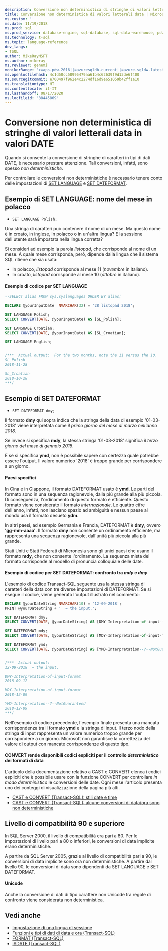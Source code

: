 ```yaml
---
description: Conversione non deterministica di stringhe di valori letterali data in valori DATE
title: Conversione non deterministica di valori letterali data | Microsoft Docs
ms.custom: ''
ms.date: 11/19/2018
ms.prod: sql
ms.prod_service: database-engine, sql-database, sql-data-warehouse, pdw
ms.technology: t-sql
ms.topic: language-reference
dev_langs:
- TSQL
author: MikeRayMSFT
ms.author: mikeray
ms.reviewer: genemi
monikerRange: '>=aps-pdw-2016||=azuresqldb-current||=azure-sqldw-latest||>=sql-server-2016||=sqlallproducts-allversions||>=sql-server-linux-2017||=azuresqldb-mi-current'
ms.openlocfilehash: 4c1d50cc58995479aa61b4c62639f9d13de6f400
ms.sourcegitcommit: e700497f962e4c2274df16d9e651059b42ff1a10
ms.translationtype: HT
ms.contentlocale: it-IT
ms.lasthandoff: 08/17/2020
ms.locfileid: "88445869"
---
```

# <a name="nondeterministic-conversion-of-literal-date-strings-into-date-values"></a>Conversione non deterministica di stringhe di valori letterali data in valori DATE

Quando si consente la conversione di stringhe di caratteri in tipi di dati DATE, è necessario prestare attenzione. Tali conversioni, infatti, sono spesso _non deterministiche_.

Per controllare le conversioni non deterministiche è necessario tenere conto delle impostazioni di [SET LANGUAGE](../statements/set-language-transact-sql.md) e [SET DATEFORMAT](../statements/set-dateformat-transact-sql.md).



## <a name="set-language-example-month-name-in-polish"></a>Esempio di SET LANGUAGE: nome del mese in polacco

- `SET LANGUAGE Polish;`

Una stringa di caratteri può contenere il nome di un mese. Ma questo nome è in croato, in inglese, in polacco o in un'altra lingua? E la sessione dell'utente sarà impostata nella lingua corretta?

Si consideri ad esempio la parola _listopad_, che corrisponde al nome di un mese. A quale mese corrisponda, però, dipende dalla lingua che il sistema SQL ritiene che sia usata:
- In polacco, _listopad_ corrisponde al mese 11 (_novembre_ in italiano).
- In croato, _listopad_ corrisponde al mese 10 (_ottobre_ in italiano).

#### <a name="code-example-of-set-language"></a>Esempio di codice per SET LANGUAGE

```sql
--SELECT alias FROM sys.syslanguages ORDER BY alias;

DECLARE @yourInputDate  NVARCHAR(32) = '28 listopad 2018';

SET LANGUAGE Polish;
SELECT CONVERT(DATE, @yourInputDate) AS [SL_Polish];

SET LANGUAGE Croatian;
SELECT CONVERT(DATE, @yourInputDate) AS [SL_Croatian];

SET LANGUAGE English;


/***  Actual output:  For the two months, note the 11 versus the 10.
SL_Polish
2018-11-28

SL_Croatian
2018-10-28
***/
```



## <a name="set-dateformat-example"></a>Esempio di SET DATEFORMAT

- `SET DATEFORMAT dmy;`

Il formato **dmy** qui sopra indica che la stringa della data di esempio '01-03-2018' viene interpretata come _il primo giorno del mese di marzo nell'anno 2018_.

Se invece si specifica **mdy**, la stessa stringa '01-03-2018' significa _il terzo giorno del mese di gennaio 2018_.

E se si specifica **ymd**, non è possibile sapere con certezza quale potrebbe essere l'output. Il valore numerico '2018' è troppo grande per corrispondere a un giorno.
<!--
The preceding claim of "no guarantee" might be incorrect, in the minds of the SQL query engine Developer team?
-->

#### <a name="specific-countries"></a>Paesi specifici

In Cina e in Giappone, il formato DATEFORMAT usato è **ymd**. Le parti del formato sono in una sequenza ragionevole, dalla più grande alla più piccola. Di conseguenza, l'ordinamento di questo formato è efficiente. Questo formato viene considerato il formato _internazionale_. Le quattro cifre dell'anno, infatti, non lasciano spazio ad ambiguità e nessun paese al mondo usa il formato desueto **ydm**.

In altri paesi, ad esempio Germania e Francia, DATEFORMAT è **dmy**, ovvero **'gg-mm-aaaa'**. Il formato **dmy** non consente un ordinamento efficiente, ma rappresenta una sequenza ragionevole, dall'unità più piccola alla più grande.

Stati Uniti e Stati Federati di Micronesia sono gli unici paesi che usano il formato **mdy**, che non consente l'ordinamento. La sequenza mista del formato corrisponde al modello di pronuncia colloquiale delle date.

#### <a name="code-example-of-set-dateformat-mdy-versus-dmy"></a>Esempio di codice per SET DATEFORMAT: confronto tra *mdy* e *dmy*

L'esempio di codice Transact-SQL seguente usa la stessa stringa di caratteri della data con tre diverse impostazioni di DATEFORMAT. Se si esegue il codice, viene generato l'output illustrato nel commento:

```sql
DECLARE @yourDateString NVARCHAR(10) = '12-09-2018';
PRINT @yourDateString + '  = the input.';

SET DATEFORMAT dmy;
SELECT CONVERT(DATE, @yourDateString) AS [DMY-Interpretation-of-input-format];

SET DATEFORMAT mdy;
SELECT CONVERT(DATE, @yourDateString) AS [MDY-Interpretation-of-input-format];

SET DATEFORMAT ymd;
SELECT CONVERT(DATE, @yourDateString) AS [YMD-Interpretation--?--NotGuaranteed];


/***  Actual output:
12-09-2018  = the input.

DMY-Interpretation-of-input-format
2018-09-12

MDY-Interpretation-of-input-format
2018-12-09

YMD-Interpretation--?--NotGuaranteed
2018-12-09
***/
```

Nell'esempio di codice precedente, l'esempio finale presenta una mancata corrispondenza tra il formato **ymd** e la stringa di input. Il terzo nodo della stringa di input rappresenta un valore numerico troppo grande per corrispondere a un giorno. Microsoft non garantisce la correttezza del valore di output con mancate corrispondenze di questo tipo.

#### <a name="convert-offers-explicit-codes-for-_deterministic_-control-of-date-formats"></a>CONVERT rende disponibili codici espliciti per il controllo _deterministico_ dei formati di data

L'articolo della documentazione relativo a CAST e CONVERT elenca i codici espliciti che è possibile usare con la funzione CONVERT per controllare _in modo deterministico_ le conversioni delle date. Ogni mese l'articolo presenta uno dei conteggi di visualizzazione della pagina più alti.

- [CAST e CONVERT (Transact-SQL): stili date e time](../functions/cast-and-convert-transact-sql.md#date-and-time-styles)
- [CAST e CONVERT (Transact-SQL): alcune conversioni di data/ora sono non deterministiche](../functions/cast-and-convert-transact-sql.md#certain-datetime-conversions-are-nondeterministic)



## <a name="compatibility-level-90-and-above"></a>Livello di compatibilità 90 e superiore

In SQL Server 2000, il livello di compatibilità era pari a 80. Per le impostazioni di livello pari a 80 o inferiori, le conversioni di data implicite erano deterministiche.

A partire da SQL Server 2005, grazie al livello di compatibilità pari a 90, le conversioni di data implicite sono ora non deterministiche. A partire dal livello 90, le conversioni di data sono dipendenti da SET LANGUAGE e SET DATEFORMAT.

#### <a name="unicode"></a>Unicode

<!-- The next live sentence needs an explanatory example!  N'somethingHere?'.
-->
Anche la conversione di dati di tipo carattere non Unicode tra regole di confronto viene considerata non deterministica.



## <a name="see-also"></a>Vedi anche

- [Impostazione di una lingua di sessione](../../relational-databases/collations/set-a-session-language.md)
- [Funzioni e tipi di dati di data e ora (Transact-SQL)](../functions/date-and-time-data-types-and-functions-transact-sql.md)
- [FORMAT (Transact-SQL)](../functions/format-transact-sql.md)
- [ISDATE (Transact-SQL)](../functions/isdate-transact-sql.md)



<!--
This new article is linked-to by the following articles (at least initially on 2018/11/19).....
...
* docs/relational-databases/views/create-indexed-views.md
* docs/relational-databases/indexes/indexes-on-computed-columns.md
* docs/t-sql/functions/cast-and-convert-transact-sql.md
...
As a reaction to public PR 1279, this approach of creating a new article to link to is a better alternative than a docs/includes/ approach.
GeneMi (MightyPen), 2018/11/19
-->

